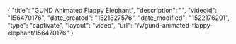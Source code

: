 {
    "title": "GUND Animated Flappy Elephant",
    "description": "",
    "videoid": "156470176",
    "date_created": "1521827576",
    "date_modified": "1522176201",
    "type": "captivate",
    "layout": "video",
    "url": "\/v\/gund-animated-flappy-elephant\/156470176"
}